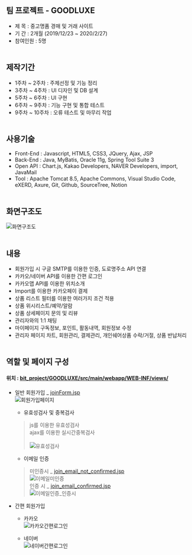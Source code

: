 ## 팀 프로젝트 - GOODLUXE

* 제 목 : 중고명품 경매 및 거래 사이트 <br/>
* 기 간 : 2개월 (2019/12/23 ~ 2020/2/27) <br/>
* 참여인원 : 5명<br/><br/>


## 제작기간 

* 1주차 ~ 2주차 : 주제선정 및 기능 정리 <br/>
* 3주차 ~ 4주차 : UI 디자인 및 DB 설계 <br/>
* 5주차 ~ 6주차 : UI 구현 <br/>
* 6주차 ~ 9주차 : 기능 구현 및 통합 테스트 <br/>
* 9주차 ~ 10주차 : 오류 테스트 및 마무리 작업 <br/><br/>


## 사용기술

* Front-End : Javascript, HTML5, CSS3, JQuery, Ajax, JSP <br/>
* Back-End : Java, MyBatis, Oracle 11g, Spring Tool Suite 3 <br/>
* Open API : Chart.js, Kakao Developers, NAVER Developers, import, JavaMail <br/>
* Tool : Apache Tomcat 8.5, Apache Commons, Visual Studio Code, eXERD, Axure, Git, Github, SourceTree, Notion <br/><br/>


## 화면구조도

![화면구조도](https://user-images.githubusercontent.com/56961349/78255217-facfef80-7531-11ea-8342-176bff1d62ac.jpg) <br/><br/>


## 내용
* 회원가입 시 구글 SMTP를 이용한 인증, 도로명주소 API 연결 <br/>
* 카카오/네이버 API를 이용한 간편 로그인 <br/>
* 카카오맵 API를 이용한 위치소개 <br/>
* Import를 이용한 카카오페이 결제 <br/>
* 상품 리스트 필터를 이용한 여러가지 조건 적용 <br/>
* 상품 위시리스트/예약/알람 <br/>
* 상품 상세페이지 문의 및 리뷰 <br/>
* 관리자와의 1:1 채팅 <br/>
* 마이페이지 구독정보, 포인트, 활동내역, 회원정보 수정 <br/>
* 관리자 페이지 차트, 회원관리, 결제관리, 개인쉐어상품 수락/거절, 상품 반납처리 <br/><br/>

## 역할 및 페이지 구성 <br/>
#### 위치 : [bit_project/GOODLUXE/src/main/webapp/WEB-INF/views/](https://github.com/kmj9360/bit_project/tree/master/Goodluxe/src/main/webapp/WEB-INF/views)

* 일반 회원가입 _ [joinForm.jsp](https://github.com/kmj9360/bit_project/blob/master/Goodluxe/src/main/webapp/WEB-INF/views/__joinForm.jsp) <br/>
![회원가입페이지](https://user-images.githubusercontent.com/56961349/78282754-c2430c80-7557-11ea-8de8-f7bdb993cb06.jpg) <br/>

  * 유효성검사 및 중복검사 <br/>
  > js를 이용한 유효성검사<br/>
  > ajax를 이용한 실시간중복검사<br/><br/>
![유효성검사](https://user-images.githubusercontent.com/56961349/78292293-c6742780-7561-11ea-89ad-76128079e4d9.gif) <br/>

  * 이메일 인증 <br/>
  > 미인증시 _ [join_email_not_confirmed.jsp](https://github.com/kmj9360/bit_project/blob/master/Goodluxe/src/main/webapp/WEB-INF/views/join_email_not_confirmed.jsp) <br/>
![이메일미인증](https://user-images.githubusercontent.com/56961349/78307381-b3248480-7580-11ea-962e-6c51c25fe346.gif) <br/>
  > 인증 시 _ [join_email_confirmed.jsp](https://github.com/kmj9360/bit_project/blob/master/Goodluxe/src/main/webapp/WEB-INF/views/join_email_confirmed.jsp) <br/>
![이메일인증_인증시](https://user-images.githubusercontent.com/56961349/78633519-cd41c800-78dc-11ea-97cb-14a4e7c73a2f.gif)<br/>

* 간편 회원가입<br/>
  * 카카오<br/>
![카카오간편로그인](https://user-images.githubusercontent.com/56961349/78633404-8227b500-78dc-11ea-9217-f9e9d9731ddf.gif) <br/>

  * 네이버<br/>
![네이버간편로그인](https://user-images.githubusercontent.com/56961349/78633426-979cdf00-78dc-11ea-8a29-752d1e433d3a.gif) <br/>

